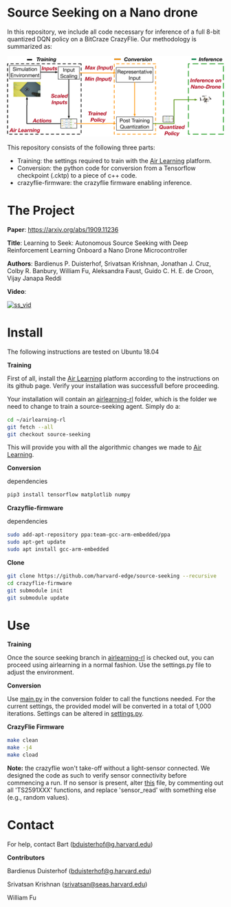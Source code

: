 # Source Seeking on a Nano drone
In this repository, we include all code necessary for inference of a full 8-bit quantized DQN policy on a BitCraze CrazyFlie. Our methodology is summarized as:

![Air Learning](readme_fig/pipeline_ss.png)

This repository consists of the following three parts:
  - Training: the settings required to train with the [Air Learning](https://github.com/harvard-edge/airlearning) platform. 
  - Conversion: the python code for conversion from a Tensorflow checkpoint (.cktp) to a piece of c++ code.
  - crazyflie-firmware: the crazyflie firmware enabling inference.
   

# The Project

**Paper**: https://arxiv.org/abs/1909.11236

**Title**: Learning to Seek: Autonomous Source Seeking with Deep Reinforcement Learning Onboard a Nano Drone Microcontroller

**Authors**: Bardienus P. Duisterhof, Srivatsan Krishnan, Jonathan J. Cruz, Colby R. Banbury, William Fu, Aleksandra Faust, Guido C. H. E. de Croon, Vijay Janapa Reddi

**Video**:

[![ss_vid](http://img.youtube.com/vi/wmVKbX7MOnU/0.jpg)](http://www.youtube.com/watch?v=wmVKbX7MOnU "Source Seeking Video")

# Install

The following instructions are tested on Ubuntu 18.04

**Training**

First of all, install the [Air Learning](https://github.com/harvard-edge/airlearning) platform according to the instructions on its github page. Verify your installation was successfull before proceeding.

Your installation will contain an [airlearning-rl](https://github.com/harvard-edge/airlearning-rl) folder, which is the folder we need to change to train a source-seeking agent. Simply do a:

```bash
cd ~/airlearning-rl
git fetch --all
git checkout source-seeking
```
This will provide you with all the algorithmic changes we made to [Air Learning](https://github.com/harvard-edge/airlearning).

**Conversion**

dependencies
```bash
pip3 install tensorflow matplotlib numpy 
```
**Crazyflie-firmware**

dependencies
```bash
sudo add-apt-repository ppa:team-gcc-arm-embedded/ppa
sudo apt-get update
sudo apt install gcc-arm-embedded
```
**Clone**
 
```bash
git clone https://github.com/harvard-edge/source-seeking --recursive
cd crazyflie-firmware 
git submodule init
git submodule update
```
# Use
**Training**

Once the source seeking branch in [airlearning-rl](https://github.com/harvard-edge/airlearning-rl) is checked out, you can proceed using airlearning in a normal fashion. Use the settings.py file to adjust the environment.

**Conversion**

Use [main.py](https://github.com/harvard-edge/source-seeking/blob/master/Conversion/main.py) in the conversion folder to call the functions needed. For the current settings, the provided model will be converted in a total of 1,000 iterations. Settings can be altered in [settings.py](https://github.com/harvard-edge/source-seeking/blob/master/Conversion/settings.py).

**CrazyFlie Firmware**

```bash
make clean
make -j4
make cload
```
**Note:** the crazyflie won't take-off without a light-sensor connected. We designed the code as such to verify sensor connectivity before commencing a run. If no sensor is present, alter [this](https://github.com/harvard-edge/crazyflie-firmware/blob/5a839d5f76ae6965b566fa2df69195ca921fb625/src/deck/drivers/src/tfmicrodemo.c) file, by commenting out all 'TS2591XXX' functions, and replace 'sensor_read' with something else (e.g., random values).

# Contact

For help, contact Bart (bduisterhof@g.harvard.edu)

**Contributors**

Bardienus Duisterhof (bduisterhof@g.harvard.edu)

Srivatsan Krishnan (srivatsan@seas.harvard.edu)

William Fu 
